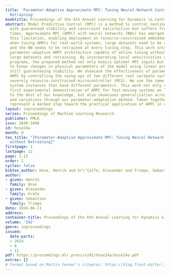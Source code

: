 ```yaml
---
title: 'Parameter-Adaptive Approximate MPC: Tuning Neural-Network Controllers without
  Retraining'
booktitle: Proceedings of the 6th Annual Learning for Dynamics \& Control Conference
abstract: Model Predictive Control (MPC) is a method to control nonlinear systems
  with guaranteed stability and constraint satisfaction but suffers from high computation
  times. Approximate MPC (AMPC) with neural networks (NNs) has emerged to address
  this limitation, enabling deployment on resource-constrained embedded systems. However,
  when tuning AMPCs for real-world systems, large datasets need to be regenerated
  and the NN needs to be retrained at every tuning step. This work introduces a novel,
  parameter-adaptive AMPC architecture capable of online tuning without recomputing
  large datasets and retraining. By incorporating local sensitivities of nonlinear
  programs, the proposed method not only mimics optimal MPC inputs but also adjusts
  to known changes in physical parameters of the model using linear predictions while
  still guaranteeing stability. We showcase the effectiveness of parameter-adaptive
  AMPC by controlling the swing-ups of two different real cartpole systems with a
  severely resource-constrained microcontroller (MCU). We use the same NN across both
  system instances that have different parameters. This work not only represents the
  first experimental demonstration of AMPC for fast-moving systems on low-cost MCUs
  to the best of our knowledge, but also showcases generalization across system instances
  and variations through our parameter-adaptation method. Taken together, these contributions
  represent a marked step toward the practical application of AMPC in real-world systems.
layout: inproceedings
series: Proceedings of Machine Learning Research
publisher: PMLR
issn: 2640-3498
id: hose24a
month: 0
tex_title: "{Parameter-Adaptive Approximate MPC: Tuning Neural-Network Controllers
  without Retraining}"
firstpage: 1
lastpage: 12
page: 1-12
order: 1
cycles: false
bibtex_author: Hose, Henrik and Gr\"{a}fe, Alexander and Trimpe, Sebastian
author:
- given: Henrik
  family: Hose
- given: Alexander
  family: Gräfe
- given: Sebastian
  family: Trimpe
date: 2024-06-11
address:
container-title: Proceedings of the 6th Annual Learning for Dynamics & Control Conference
volume: '242'
genre: inproceedings
issued:
  date-parts:
  - 2024
  - 6
  - 11
pdf: https://proceedings.mlr.press/v242/hose24a/hose24a.pdf
extras: []
# Format based on Martin Fenner's citeproc: https://blog.front-matter.io/posts/citeproc-yaml-for-bibliographies/
---
```

